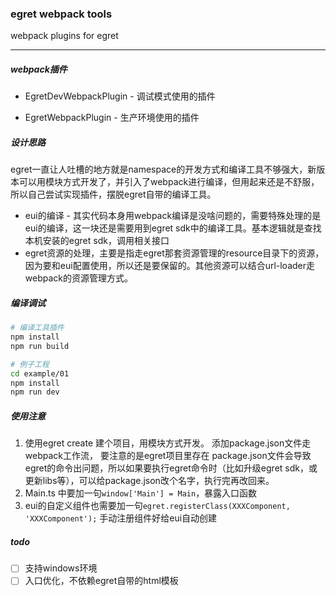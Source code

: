 ### egret webpack tools

webpack plugins for egret

----

##### webpack插件

- EgretDevWebpackPlugin - 调试模式使用的插件

- EgretWebpackPlugin - 生产环境使用的插件

##### 设计思路 

egret一直让人吐槽的地方就是namespace的开发方式和编译工具不够强大，新版本可以用模块方式开发了，并引入了webpack进行编译，但用起来还是不舒服，所以自己尝试实现插件，摆脱egret自带的编译工具。

* eui的编译 - 其实代码本身用webpack编译是没啥问题的，需要特殊处理的是eui的编译，这一块还是需要用到egret sdk中的编译工具。基本逻辑就是查找本机安装的egret sdk，调用相关接口
* egret资源的处理，主要是指走egret那套资源管理的resource目录下的资源，因为要和eui配置使用，所以还是要保留的。其他资源可以结合url-loader走webpack的资源管理方式。

##### 编译调试

```bash
# 编译工具插件
npm install
npm run build

# 例子工程
cd example/01
npm install
npm run dev
```



#####  使用注意

1. 使用egret create 建个项目，用模块方式开发。 添加package.json文件走webpack工作流， 要注意的是egret项目里存在 package.json文件会导致egret的命令出问题，所以如果要执行egret命令时（比如升级egret sdk，或更新libs等），可以给package.json改个名字，执行完再改回来。
2. Main.ts 中要加一句`window['Main'] = Main`，暴露入口函数
3. eui的自定义组件也需要加一句`egret.registerClass(XXXComponent, 'XXXComponent');` 手动注册组件好给eui自动创建



##### todo

- [ ] 支持windows环境
- [ ] 入口优化，不依赖egret自带的html模板